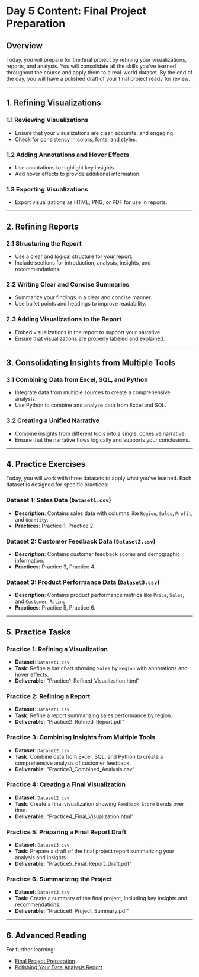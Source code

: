 # Day 5 Content: Final Project Preparation

## Overview
Today, you will prepare for the final project by refining your visualizations, reports, and analysis. You will consolidate all the skills you've learned throughout the course and apply them to a real-world dataset. By the end of the day, you will have a polished draft of your final project ready for review.

---

## 1. Refining Visualizations
### 1.1 Reviewing Visualizations
- Ensure that your visualizations are clear, accurate, and engaging.
- Check for consistency in colors, fonts, and styles.

### 1.2 Adding Annotations and Hover Effects
- Use annotations to highlight key insights.
- Add hover effects to provide additional information.

### 1.3 Exporting Visualizations
- Export visualizations as HTML, PNG, or PDF for use in reports.

---

## 2. Refining Reports
### 2.1 Structuring the Report
- Use a clear and logical structure for your report.
- Include sections for introduction, analysis, insights, and recommendations.

### 2.2 Writing Clear and Concise Summaries
- Summarize your findings in a clear and concise manner.
- Use bullet points and headings to improve readability.

### 2.3 Adding Visualizations to the Report
- Embed visualizations in the report to support your narrative.
- Ensure that visualizations are properly labeled and explained.

---

## 3. Consolidating Insights from Multiple Tools
### 3.1 Combining Data from Excel, SQL, and Python
- Integrate data from multiple sources to create a comprehensive analysis.
- Use Python to combine and analyze data from Excel and SQL.

### 3.2 Creating a Unified Narrative
- Combine insights from different tools into a single, cohesive narrative.
- Ensure that the narrative flows logically and supports your conclusions.

---

## 4. Practice Exercises
Today, you will work with three datasets to apply what you've learned. Each dataset is designed for specific practices:

### Dataset 1: Sales Data (`Dataset1.csv`)
- **Description**: Contains sales data with columns like `Region`, `Sales`, `Profit`, and `Quantity`.
- **Practices**: Practice 1, Practice 2.

### Dataset 2: Customer Feedback Data (`Dataset2.csv`)
- **Description**: Contains customer feedback scores and demographic information.
- **Practices**: Practice 3, Practice 4.

### Dataset 3: Product Performance Data (`Dataset3.csv`)
- **Description**: Contains product performance metrics like `Price`, `Sales`, and `Customer Rating`.
- **Practices**: Practice 5, Practice 6.

---

## 5. Practice Tasks
### Practice 1: Refining a Visualization
- **Dataset**: `Dataset1.csv`
- **Task**: Refine a bar chart showing `Sales` by `Region` with annotations and hover effects.
- **Deliverable**: "Practice1_Refined_Visualization.html"

### Practice 2: Refining a Report
- **Dataset**: `Dataset1.csv`
- **Task**: Refine a report summarizing sales performance by region.
- **Deliverable**: "Practice2_Refined_Report.pdf"

### Practice 3: Combining Insights from Multiple Tools
- **Dataset**: `Dataset2.csv`
- **Task**: Combine data from Excel, SQL, and Python to create a comprehensive analysis of customer feedback.
- **Deliverable**: "Practice3_Combined_Analysis.csv"

### Practice 4: Creating a Final Visualization
- **Dataset**: `Dataset2.csv`
- **Task**: Create a final visualization showing `Feedback Score` trends over time.
- **Deliverable**: "Practice4_Final_Visualization.html"

### Practice 5: Preparing a Final Report Draft
- **Dataset**: `Dataset3.csv`
- **Task**: Prepare a draft of the final project report summarizing your analysis and insights.
- **Deliverable**: "Practice5_Final_Report_Draft.pdf"

### Practice 6: Summarizing the Project
- **Dataset**: `Dataset3.csv`
- **Task**: Create a summary of the final project, including key insights and recommendations.
- **Deliverable**: "Practice6_Project_Summary.pdf"

---

## 6. Advanced Reading
For further learning:
- [Final Project Preparation](https://towardsdatascience.com/final-project-preparation)
- [Polishing Your Data Analysis Report](https://towardsdatascience.com/polishing-your-data-analysis-report)